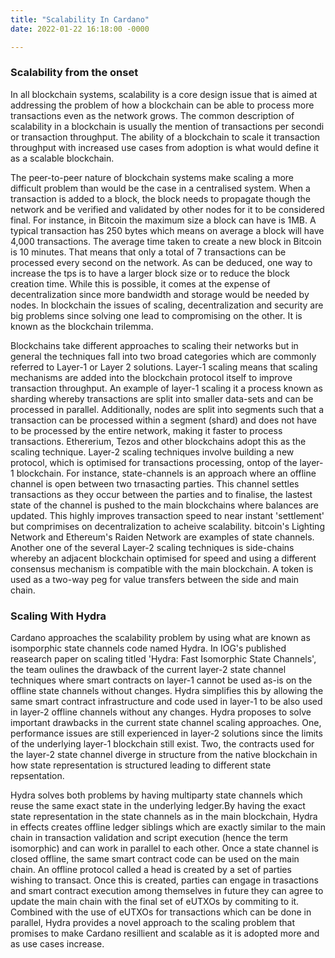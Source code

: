 ```yaml
---
title: "Scalability In Cardano"
date: 2022-01-22 16:18:00 -0000

---
```


### Scalability from the onset
In all blockchain systems, scalability is a core design issue that is aimed at addressing the problem of how a blockchain can be able to process more transactions even as the network grows. The common description of scalability in a blockchain is usually the mention of transactions per secondi or transaction throughput. The ability of a blockchain to scale it transaction throughput with increased use cases from adoption is what would define it as a scalable blockchain.

The peer-to-peer nature of blockchain systems make scaling a more difficult problem than would be the case in a centralised system. When a transaction is added to a block, the block needs to propagate though the network and be verified and validated by other nodes for it to be considered final. For instance, in Bitcoin the maximum size a block can have is 1MB. A typical transaction has 250 bytes which means on average a block will have 4,000 transactions. The average time taken to create a new block in Bitcoin is 10 minutes. That means that only a total of 7 transactions can be processed every second on the network. As can be deduced, one way to increase the tps is to have a larger block size or to reduce the block creation time. While this is possible, it comes at the expense of decentralization since more bandwidth and storage would be needed by nodes. In blockchain the issues of scaling, decentralization and security are big problems since solving one lead to compromising on the other. It is known as the blockchain trilemma.

Blockchains take different approaches to scaling their networks but in general the techniques fall into two broad categories which are commonly referred to Layer-1 or Layer 2 solutions. Layer-1 scaling means that scaling mechanisms are added into the blockchain protocol itself to improve transaction throughput. An example of layer-1 scaling it a process known as  sharding whereby transactions are split into smaller data-sets and can be processed in parallel. Additionally, nodes are split into segments such that a transaction can be processed within a segment (shard) and does not have to be processed by the entire network, making it faster to process transactions. Ethererium, Tezos and other blockchains adopt this as the scaling technique.
Layer-2 scaling techniques involve building a new protocol, which is optimised for transactions processing, ontop of the layer-1 blockchain. For instance, state-channels is an approach where an offline channel is open between two trnasacting parties. This channel settles transactions as they occur between the parties and to finalise, the lastest state of the channel is pushed to the main blockchains where balances are updated. This highly improves transaction speed to near instant 'settlement' but comprimises on decentralization to acheive scalability. bitcoin's Lighting Network and Ethereum's Raiden Network are examples of state channels. Another one of the several Layer-2 scaling techniques is side-chains whereby an adjacent blockchain optimised for speed and using a different consensus mechanism is compatible with the main blockchain. A token is used as a two-way peg for value transfers between the side and main chain.   
 
 ### Scaling With Hydra
Cardano approaches the scalability problem by using what are known as isomporphic state channels code named Hydra. In IOG's published reasearch paper on scaling titled 'Hydra: Fast Isomorphic State Channels', the team oulines the drawback of the current layer-2 state channel techniques where smart contracts on layer-1 cannot be used as-is on the offline state channels without changes. Hydra simplifies this by allowing the same smart contract infrastructure and code used in layer-1 to be also used in layer-2 offline channels without any changes. 
Hydra proposes to solve important drawbacks in the current state channel scaling approaches. One, performance issues are still experienced in layer-2 solutions since the limits of the underlying layer-1 blockchain still exist. Two, the contracts used for the layer-2 state channel diverge in structure from the native blockchain in how  state representation is structured leading to different state repsentation. 

Hydra solves both problems by having multiparty state channels which reuse the same exact state in the underlying ledger.By having the exact state representation in the state channels as in the main blockchain, Hydra in effects creates offline ledger siblings which are exactly similar to the main chain in transaction validation and script execution (hence the term isomorphic) and can work in parallel to each other. Once a state channel is closed offline, the same smart contract code can be used on the main chain. 
An offline protocol called a head is created by a set of parties wishing to transact. Once this is created, parties can engage in trasactions and smart contract execution among themselves in future they can agree to update the main chain with the final set of eUTXOs by commiting to it. Combined with the use of eUTXOs for transactions which can be done in parallel, Hydra provides a novel approach to the scaling problem that promises to make Cardano resillient and scalable as it is adopted more and as use cases increase.
